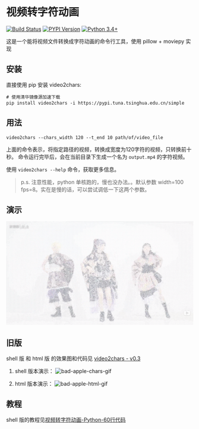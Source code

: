 # 视频转字符动画

[![Build Status](https://travis-ci.org/ryan4yin/video2chars.svg?branch=master)](https://travis-ci.org/ryan4yin/video2chars)
[![PYPI Version](https://img.shields.io/pypi/v/video2chars.svg)](https://pypi.org/project/video2chars/)
[![Python 3.4+](https://img.shields.io/pypi/pyversions/video2chars.svg?style=flat)](https://www.python.org/)

这是一个能将视频文件转换成字符动画的命令行工具，使用 pillow + moviepy 实现

## 安装

直接使用 pip 安装 video2chars:
```
# 使用清华镜像源加速下载
pip install video2chars -i https://pypi.tuna.tsinghua.edu.cn/simple
```

## 用法

```
video2chars --chars_width 120 --t_end 10 path/of/video_file
```
上面的命令表示，将指定路径的视频，转换成宽度为120字符的视频，只转换前十秒。
命令运行完毕后，会在当前目录下生成一个名为 `output.mp4` 的字符视频。

使用 `video2chars --help` 命令，获取更多信息。

>p.s. 注意性能，python 单核跑的，慢也没办法。。默认参数 width=100 fps=8。实在是慢的话，可以尝试调低一下这两个参数。

## 演示

[![【Python】字符动画 - 极乐净土](demostration.png)](https://www.bilibili.com/video/av30469888/)

## 旧版

shell 版 和 html 版 的效果图和代码见 [video2chars - v0.3](https://github.com/yuansuye/video2chars/tree/v0.3)

1. shell 版本演示：
![bad-apple-chars-gif](bad-apple-chars.gif)

2.  html 版本演示：
![bad-apple-html-gif](bad-apple-html.gif)

## 教程

shell 版的教程见[视频转字符动画-Python-60行代码](http://www.cnblogs.com/kirito-c/p/5971988.html)


